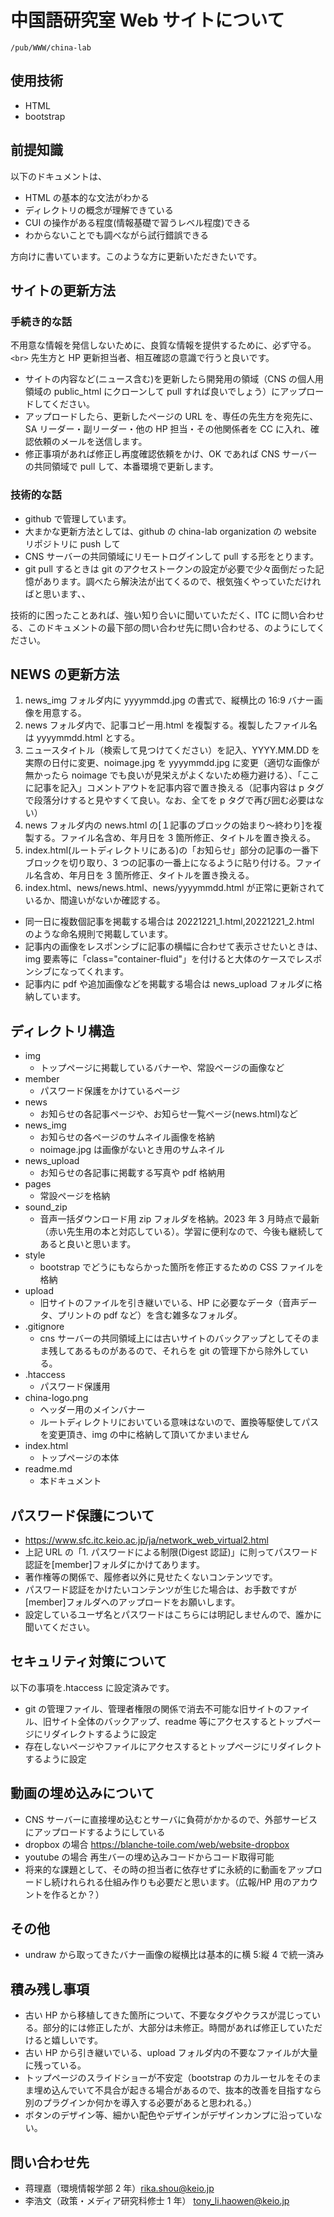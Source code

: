 # 中国語研究室 Web サイトについて

`/pub/WWW/china-lab`

## 使用技術

-   HTML
-   bootstrap

## 前提知識

以下のドキュメントは、

-   HTML の基本的な文法がわかる
-   ディレクトリの概念が理解できている
-   CUI の操作がある程度(情報基礎で習うレベル程度)できる
-   わからないことでも調べながら試行錯誤できる

方向けに書いています。このような方に更新いただきたいです。

## サイトの更新方法

### 手続き的な話

不用意な情報を発信しないために、良質な情報を提供するために、必ず守る。`<br>`
先生方と HP 更新担当者、相互確認の意識で行うと良いです。

-   サイトの内容など(ニュース含む)を更新したら開発用の領域（CNS の個人用領域の public_html にクローンして pull すれば良いでしょう）にアップロードしてください。
-   アップロードしたら、更新したページの URL を、専任の先生方を宛先に、SA リーダー・副リーダー・他の HP 担当・その他関係者を CC に入れ、確認依頼のメールを送信します。
-   修正事項があれば修正し再度確認依頼をかけ、OK であれば CNS サーバーの共同領域で pull して、本番環境で更新します。

### 技術的な話

-   github で管理しています。
-   大まかな更新方法としては、github の china-lab organization の website リポジトリに push して
-   CNS サーバーの共同領域にリモートログインして pull する形をとります。
-   git pull するときは git のアクセストークンの設定が必要で少々面倒だった記憶があります。調べたら解決法が出てくるので、根気強くやっていただければと思います、、

技術的に困ったことあれば、強い知り合いに聞いていただく、ITC に問い合わせる、このドキュメントの最下部の問い合わせ先に問い合わせる、のようにしてください。

## NEWS の更新方法

1. news_img フォルダ内に yyyymmdd.jpg の書式で、縦横比の 16:9 バナー画像を用意する。
2. news フォルダ内で、記事コピー用.html を複製する。複製したファイル名は yyyymmdd.html とする。
3. ニュースタイトル（検索して見つけてください）を記入、YYYY.MM.DD を実際の日付に変更、noimage.jpg を yyyymmdd.jpg に変更（適切な画像が無かったら noimage でも良いが見栄えがよくないため極力避ける）、「ここに記事を記入」コメントアウトを記事内容で置き換える（記事内容は p タグで段落分けすると見やすくて良い。なお、全てを p タグで再び囲む必要はない）
4. news フォルダ内の news.html の[１記事のブロックの始まり～終わり]を複製する。ファイル名含め、年月日を 3 箇所修正、タイトルを置き換える。
5. index.html(ルートディレクトリにある)の「お知らせ」部分の記事の一番下ブロックを切り取り、3 つの記事の一番上になるように貼り付ける。ファイル名含め、年月日を 3 箇所修正、タイトルを置き換える。
6. index.html、news/news.html、news/yyyymmdd.html が正常に更新されているか、間違いがないか確認する。

-   同一日に複数個記事を掲載する場合は 20221221_1.html,20221221_2.html のような命名規則で掲載しています。
-   記事内の画像をレスポンシブに記事の横幅に合わせて表示させたいときは、img 要素等に「class="container-fluid"」を付けると大体のケースでレスポンシブになってくれます。
-   記事内に pdf や追加画像などを掲載する場合は news_upload フォルダに格納しています。

## ディレクトリ構造

-   img
    -   トップページに掲載しているバナーや、常設ページの画像など
-   member
    -   パスワード保護をかけているページ
-   news
    -   お知らせの各記事ページや、お知らせ一覧ページ(news.html)など
-   news_img
    -   お知らせの各ページのサムネイル画像を格納
    -   noimage.jpg は画像がないとき用のサムネイル
-   news_upload
    -   お知らせの各記事に掲載する写真や pdf 格納用
-   pages
    -   常設ページを格納
-   sound_zip
    -   音声一括ダウンロード用 zip フォルダを格納。2023 年 3 月時点で最新（赤い先生用の本と対応している）。学習に便利なので、今後も継続してあると良いと思います。
-   style
    -   bootstrap でどうにもならかった箇所を修正するための CSS ファイルを格納
-   upload
    -   旧サイトのファイルを引き継いでいる、HP に必要なデータ（音声データ、プリントの pdf など）を含む雑多なフォルダ。
-   .gitignore
    -   cns サーバーの共同領域上には古いサイトのバックアップとしてそのまま残してあるものがあるので、それらを git の管理下から除外している。
-   .htaccess
    -   パスワード保護用
-   china-logo.png
    -   ヘッダー用のメインバナー
    -   ルートディレクトリにおいている意味はないので、置換等駆使してパスを変更頂き、img の中に格納して頂いてかまいません
-   index.html
    -   トップページの本体
-   readme.md
    -   本ドキュメント

## パスワード保護について

-   https://www.sfc.itc.keio.ac.jp/ja/network_web_virtual2.html
-   上記 URL の「1. パスワードによる制限(Digest 認証)」に則ってパスワード認証を[member]フォルダにかけてあります。
-   著作権等の関係で、履修者以外に見せたくないコンテンツです。
-   パスワード認証をかけたいコンテンツが生じた場合は、お手数ですが[member]フォルダへのアップロードをお願いします。
-   設定しているユーザ名とパスワードはこちらには明記しませんので、誰かに聞いてください。

## セキュリティ対策について

以下の事項を.htaccess に設定済みです。

-   git の管理ファイル、管理者権限の関係で消去不可能な旧サイトのファイル、旧サイト全体のバックアップ、readme 等にアクセスするとトップページにリダイレクトするように設定
-   存在しないページやファイルにアクセスするとトップページにリダイレクトするように設定

## 動画の埋め込みについて

-   CNS サーバーに直接埋め込むとサーバに負荷がかかるので、外部サービスにアップロードするようにしている
-   dropbox の場合 https://blanche-toile.com/web/website-dropbox
-   youtube の場合 再生バーの埋め込みコードからコード取得可能
-   将来的な課題として、その時の担当者に依存せずに永続的に動画をアップロードし続けれられる仕組み作りも必要だと思います。（広報/HP 用のアカウントを作るとか？）

## その他

-   undraw から取ってきたバナー画像の縦横比は基本的に横 5:縦 4 で統一済み

## 積み残し事項

-   古い HP から移植してきた箇所について、不要なタグやクラスが混じっている。部分的には修正したが、大部分は未修正。時間があれば修正していただけると嬉しいです。
-   古い HP から引き継いでいる、upload フォルダ内の不要なファイルが大量に残っている。
-   トップページのスライドショーが不安定（bootstrap のカルーセルをそのまま埋め込んでいて不具合が起きる場合があるので、抜本的改善を目指すなら別のプラグインか何かを導入する必要があると思われる。）
-   ボタンのデザイン等、細かい配色やデザインがデザインカンプに沿っていない。

## 問い合わせ先

-   蒋理嘉（環境情報学部 2 年）rika.shou@keio.jp
-   李浩文（政策・メディア研究科修士 1 年） tony_li.haowen@keio.jp
